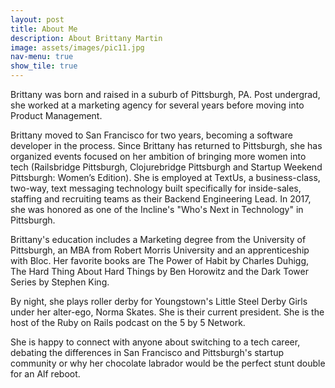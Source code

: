 ```yaml
---
layout: post
title: About Me
description: About Brittany Martin
image: assets/images/pic11.jpg
nav-menu: true
show_tile: true
---
```


Brittany was born and raised in a suburb of Pittsburgh, PA. Post undergrad, she worked at a marketing agency for several years before moving into Product Management.

Brittany moved to San Francisco for two years, becoming a software developer in the process. Since Brittany has returned to Pittsburgh, she has organized events focused on her ambition of bringing more women into tech (Railsbridge Pittsburgh, Clojurebridge Pittsburgh and Startup Weekend Pittsburgh: Women’s Edition). She is employed at TextUs, a business-class, two-way, text messaging technology built specifically for inside-sales, staffing and recruiting teams as their Backend Engineering Lead. In 2017, she was honored as one of the Incline's "Who's Next in Technology" in Pittsburgh.  

Brittany's education includes a Marketing degree from the University of Pittsburgh, an MBA from Robert Morris University and an apprenticeship with Bloc. Her favorite books are The Power of Habit by Charles Duhigg, The Hard Thing About Hard Things by Ben Horowitz and the Dark Tower Series by Stephen King.

By night, she plays roller derby for Youngstown's Little Steel Derby Girls under her alter-ego, Norma Skates. She is their current president. She is the host of the Ruby on Rails podcast on the 5 by 5 Network.

She is happy to connect with anyone about switching to a tech career, debating the differences in San Francisco and Pittsburgh's startup community or why her chocolate labrador would be the perfect stunt double for an Alf reboot.
